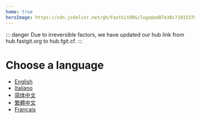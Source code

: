 ```yaml
---
home: true
heroImage: https://cdn.jsdelivr.net/gh/FastGitORG/logo@ad87e38c7101537010b3dc6f7d4d52bd1f915002/v2.1.png
---
```


::: danger
Due to irreversible factors, we have updated our hub link from hub.fastgit.org to hub.fgit.cf.
:::

# Choose a language

- [English](/en-gb/)
- [Italiano](/it-it/)
- [简体中文](/zh-cn/)
- [繁體中文](/zh-tw/)
- [Français](/fr-fr/)
